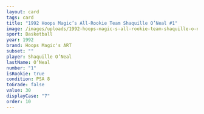 ```yaml
---
layout: card
tags: card
title: "1992 Hoops Magic’s All-Rookie Team Shaquille O’Neal #1"
image: /images/uploads/1992-hoops-magic-s-all-rookie-team-shaquille-o-neal-8.webp
sport: Basketball
year: 1992
brand: Hoops Magic's ART
subset: ""
player: Shaquille O’Neal
lastName: O’Neal
number: "1"
isRookie: true
condition: PSA 8
toGrade: false
value: 30
displayCase: "7"
order: 10
---
```

